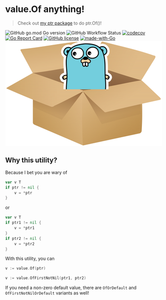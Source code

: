 # value.Of anything!

> Check out [my ptr package](https://github.com/mrkagelui/ptr) to do ptr.Of()!

![GitHub go.mod Go version](https://img.shields.io/github/go-mod/go-version/mrkagelui/value)
![GitHub Workflow Status](https://img.shields.io/github/workflow/status/mrkagelui/value/testing)
[![codecov](https://codecov.io/gh/mrkagelui/value/branch/master/graph/badge.svg?token=A2SCYKTWFZ)](https://codecov.io/gh/mrkagelui/value)
[![Go Report Card](https://goreportcard.com/badge/github.com/mrkagelui/value)](https://goreportcard.com/report/github.com/mrkagelui/value)
[![GitHub license](https://badgen.net/github/license/mrkagelui/ptr)](https://github.com/mrkagelui/ptr/blob/master/LICENSE)
[![made-with-Go](https://img.shields.io/badge/Made%20with-Go-1f425f.svg)](https://go.dev/)
![gopher_unboxed](gopher_unboxed.png "gopher_unboxed")

## Why this utility? 

Because I bet you are wary of
```go
var v T
if ptr != nil {
	v = *ptr
}
```
or
```go
var v T
if ptr1 != nil {
	v = *ptr1
}
if ptr2 != nil {
	v = *ptr2
}
```
With this utility, you can
```go
v := value.Of(ptr)
```
```go
v := value.OfFirstNotNil(ptr1, ptr2)
```
If you need a non-zero default value, there are `OfOrDefault` and `OfFirstNotNilOrDefault` variants as well!
